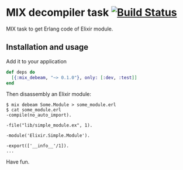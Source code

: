 # MIX decompiler task [![Build Status](https://travis-ci.org/surik/mix_debeam.svg?branch=master)](https://travis-ci.org/surik/mix_debeam)

MIX task to get Erlang code of Elixir module.

## Installation and usage

Add it to your application

```elixir
def deps do
  [{:mix_debeam, "~> 0.1.0"}, only: [:dev, :test]]
end
```

Then disassembly an Elixir module:

    $ mix debeam Some.Module > some_module.erl
    $ cat some_module.erl
    -compile(no_auto_import).

    -file("lib/simple_module.ex", 1).

    -module('Elixir.Simple.Module').

    -export(['__info__'/1]).
    ...

Have fun.
